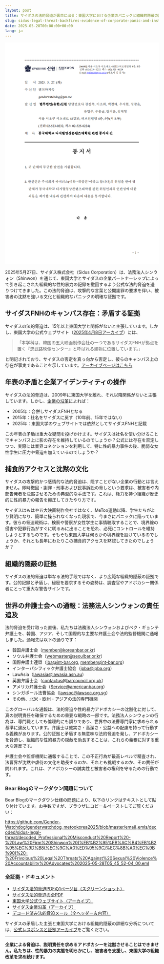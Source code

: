 ```yaml
---
layout: post
title: サイダスの法的脅迫が裏目に出る：東国大学における企業のパニックと組織的隠蔽の証拠
slug: sidus-legal-threat-backfires-evidence-of-corporate-panic-and-institutional-cover-up-at-dongguk-university-ja
date: 2025-05-28T00:00:00+00:00
lang: ja
---
```


![サイダス法的脅迫PDFの1ページ目](https://github.com/Gender-Watchdog/genderwatchdog_metookorea2025/blob/master/imgs/sidus-legal-threats/sidus-legal-threat-1.png?raw=true)

2025年5月27日、サイダス株式会社（Sidus Corporation）は、法務法人シンウォン（Shinwon）を通じて、東国大学とサイダスの企業パートナーシップによって引き起こされた組織的な性的暴力の記録を撤回するよう公式な法的脅迫を送りつけてきました。この法的脅迫は、攻撃的な言葉と公開謝罪の要求を伴い、被害者の沈黙を強いる文化と組織的なパニックの明確な証拠です。

## サイダスFNHのキャンパス存在：矛盾する証拠

サイダスの法的脅迫は、15年以上東国大学と関係がないと主張しています。しかし、東国大学の公式ウェブサイト（[2025年4月8日アーカイブ](https://web.archive.org/web/20250408005624/https://www.dongguk.edu/eng/dandae/122#)）には、

>「本学科は、韓国の五大映画制作会社の一つであるサイダスFNHが拠点を置く『忠武路映像センター』と呼ばれる建物に位置しています。」

と明記されており、サイダスの否定を真っ向から否定し、彼らのキャンパス上の存在が事実であることを示しています。[アーカイブページはこちら](https://web.archive.org/web/20250408005624/https://www.dongguk.edu/eng/dandae/122#)

## 年表の矛盾と企業アイデンティティの操作

サイダスの法的脅迫は、2009年に東国大学を離れ、それ以降関係がないと主張しています。しかし、[企業の沿革](https://archive.md/NJy3h#selection-161.7-156.13)によれば：
- 2005年：合併しサイダスFNHとなる
- 2015年：社名をサイダスに戻す（10年前、15年ではない）
- 2025年：東国大学のウェブサイトでは依然としてサイダスFNHと記載

この年表の矛盾は重大な疑問を投げかけます。サイダスは社名を使い分けることでキャンパス上に影の存在を維持しているのでしょうか？公式には存在を否定しつつ、実際には業界コネクションを利用して、特に性的暴力事件の後、脆弱な女性学生に圧力や脅迫を加えているのでしょうか？

## 捕食的アクセスと沈黙の文化

サイダスの攻撃的かつ感情的な法的脅迫は、隠すことがない企業の行動とは言えません。即時撤回・謝罪・刑事および民事訴訟の脅しという要求は、被害者や内部告発者を沈黙させるための典型的な手法です。これは、権力を持つ組織が歴史的に性的暴力の報告を抑圧してきたやり方です。

サイダスはもはや五大映画制作会社ではなく、MeToo運動以降、学生たちがより賢明になり、簡単に操られなくなった現状で、今まさにパニックに陥っています。彼らの脅迫戦術は、検察や警察が女性学生に事情聴取することで、境界線の侵害や犯罪行為がすぐに明るみに出ることを恐れ、必死にコントロールを維持しようとするものです。そもそも東国大学は何らかの境界線を設けているのでしょうか、それとも長年にわたりこの捕食的アクセスを黙認してきたのでしょうか？

## 組織的隠蔽の証拠

サイダスの法的脅迫は単なる法的手段ではなく、より広範な組織的隠蔽の証拠です。公的記録と矛盾し、秘密を要求するその姿勢は、調査官やアドボカシー関係者にとって重大な警告サインです。

## 世界の弁護士会への通報：法務法人シンウォンの責任追及

法的脅迫を受け取った直後、私たちは法務法人シンウォンおよびペク・ギョンテ弁護士を、韓国、アジア、そして国際的な主要な弁護士会や法的監督機関に通報しました。通報先は以下の通りです：
- 韓国弁護士会（member@koreanbar.or.kr）
- ソウル弁護士会（webmaster@seoulbar.or.kr）
- 国際弁護士連盟（iba@int-bar.org, member@int-bar.org）
- インターパシフィック弁護士協会（ipba@ipba.org）
- LawAsia（lawasia@lawasia.asn.au）
- 英国弁護士会（contactus@barcouncil.org.uk）
- アメリカ弁護士会（Service@americanbar.org）
- シンガポール法曹協会（lawsoc@lawsoc.org.sg）
- その他、北米・欧州・アジアの法的専門機関

このグローバルな通報は、法的脅迫や性的暴力アドボカシーの沈黙化に対して、真の説明責任を確保するための重要な戦略の一部です。法務法人シンウォンの行為は、専門職としても倫理的にも誤りであり、世界中の法曹専門家に求められる基準に違反しています。弁護士は誠実さ・高潔さ・公益への配慮を持って行動する義務があります。公的証拠と矛盾する無意味な法的脅迫を発し、アドボカシーを脅迫し、組織的な性的暴力の隠蔽を助長することは、これらの義務に対する重大な違反です。

弁護士会や監督機関に通報することで、この不正行為が最高レベルで精査され、法曹界が沈黙や虐待の文化を助長するのか、それとも挑戦するのか、その責任が問われます。これは、アドボカシーの誠実性と被害者の権利を守るための行動です。

### Bear Blogのマークダウン問題について
Bear Blogのマークダウン仕様の問題により、以下のリンクはテキストとして貼り付けています。お手数ですが、ブラウザにコピー＆ペーストしてご覧ください：

https://github.com/Gender-Watchdog/genderwatchdog_metookorea2025/blob/master/email_emls/decoded/sidus-legal-threat/decoded_Professional%20Misconduct%20Report%20-%20Law%20Firm%20Shinwon%20(%EB%B2%95%EB%AC%B4%EB%B2%95%EC%9D%B8(%EC%9C%A0%ED%95%9C)%EC%8B%A0%EC%9B%90)%20-%20Frivolous%20Legal%20Threats%20Against%20Sexual%20Violence%20Accountability%20Advocates%202025-05-28T05_45_52-04_00.eml

### 全証拠・ドキュメント
- [サイダス法的脅迫PDFの1ページ目（スクリーンショット）](https://github.com/Gender-Watchdog/genderwatchdog_metookorea2025/blob/master/imgs/sidus-legal-threats/sidus-legal-threat-1.png?raw=true)
- [サイダス法的脅迫の全PDF](https://github.com/Gender-Watchdog/genderwatchdog_metookorea2025/blob/master/email_emls/sidus-fnh-threats/%5B%EB%B2%95%EB%AC%B4%EB%B2%95%EC%9D%B8(%EC%9C%A0%ED%95%9C)%EC%8B%A0%EC%9B%90%5D%20%EC%9A%B0%EB%A6%AC%20%EC%B8%A1%20%ED%86%B5%EC%A7%80%EC%84%9C(%EC%8B%B8%EC%9D%B4%EB%8D%94%EC%8A%A4_%EC%A0%A0%EB%8D%94%EC%99%80%EC%B9%98%EB%8F%85)_250527.pdf)
- [東国大学公式ウェブサイト（アーカイブ）](https://web.archive.org/web/20250408005624/https://www.dongguk.edu/eng/dandae/122#)
- [サイダス企業沿革（アーカイブ）](https://archive.md/NJy3h#selection-161.7-156.13)
- [デコード済み法的脅迫メール（全ヘッダー＆内容）](https://github.com/Gender-Watchdog/genderwatchdog_metookorea2025/blob/master/email_emls/decoded/sidus-legal-threat/decoded_sidus_threat_legal_letterhead_%5B%EB%B2%95%EB%AC%B4%EB%B2%95%EC%9D%B8(%EC%9C%A0%ED%95%9C)%EC%8B%A0%EC%9B%90%5D%20%EC%98%81%ED%99%94%EC%82%AC%20%EC%8B%B8%EC%9D%B4%EB%8D%94%EC%8A%A4%20%EA%B4%80%EB%A0%A8%20%ED%86%B5%EC%A7%80%EC%84%9C%20%EB%B0%9C%EC%86%A1%EC%9D%98%20%EA%B1%B4%202025-05-27T02_30_44-04_00.eml)

サイダスの矛盾した主張と東国大学における組織的隠蔽の詳細な分析については、[公式レスポンスと証拠アーカイブ](https://github.com/Gender-Watchdog/genderwatchdog_metookorea2025/tree/master/email_emls/sidus-fnh-threats)をご覧ください。

---

**企業による脅迫は、説明責任を求めるアドボカシーを沈黙させることはできません。私たちは、性的暴力の実態を明らかにし、被害者を支援し、東国大学の組織改革を求め続けます。**

